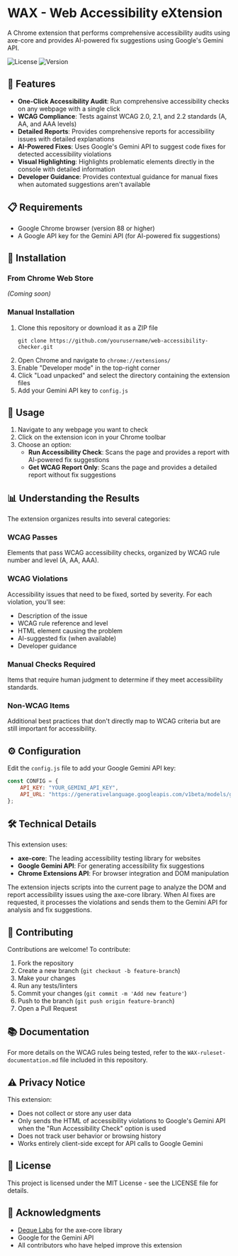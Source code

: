# WAX - Web Accessibility eXtension

A Chrome extension that performs comprehensive accessibility audits using axe-core and provides AI-powered fix suggestions using Google's Gemini API.

![License](https://img.shields.io/badge/License-MIT-blue.svg)
![Version](https://img.shields.io/badge/Version-1.0.0-green.svg)

## 🌟 Features

- **One-Click Accessibility Audit**: Run comprehensive accessibility checks on any webpage with a single click
- **WCAG Compliance**: Tests against WCAG 2.0, 2.1, and 2.2 standards (A, AA, and AAA levels)
- **Detailed Reports**: Provides comprehensive reports for accessibility issues with detailed explanations
- **AI-Powered Fixes**: Uses Google's Gemini API to suggest code fixes for detected accessibility violations
- **Visual Highlighting**: Highlights problematic elements directly in the console with detailed information
- **Developer Guidance**: Provides contextual guidance for manual fixes when automated suggestions aren't available

## 📋 Requirements

- Google Chrome browser (version 88 or higher)
- A Google API key for the Gemini API (for AI-powered fix suggestions)

## 🔧 Installation

### From Chrome Web Store
*(Coming soon)*

### Manual Installation
1. Clone this repository or download it as a ZIP file
   ```
   git clone https://github.com/yourusername/web-accessibility-checker.git
   ```
2. Open Chrome and navigate to `chrome://extensions/`
3. Enable "Developer mode" in the top-right corner
4. Click "Load unpacked" and select the directory containing the extension files
5. Add your Gemini API key to `config.js`

## 🚀 Usage

1. Navigate to any webpage you want to check
2. Click on the extension icon in your Chrome toolbar
3. Choose an option:
   - **Run Accessibility Check**: Scans the page and provides a report with AI-powered fix suggestions
   - **Get WCAG Report Only**: Scans the page and provides a detailed report without fix suggestions

## 📊 Understanding the Results

The extension organizes results into several categories:

### WCAG Passes
Elements that pass WCAG accessibility checks, organized by WCAG rule number and level (A, AA, AAA).

### WCAG Violations
Accessibility issues that need to be fixed, sorted by severity. For each violation, you'll see:
- Description of the issue
- WCAG rule reference and level
- HTML element causing the problem
- AI-suggested fix (when available)
- Developer guidance

### Manual Checks Required
Items that require human judgment to determine if they meet accessibility standards.

### Non-WCAG Items
Additional best practices that don't directly map to WCAG criteria but are still important for accessibility.

## ⚙️ Configuration

Edit the `config.js` file to add your Google Gemini API key:

```javascript
const CONFIG = {
    API_KEY: "YOUR_GEMINI_API_KEY", 
    API_URL: "https://generativelanguage.googleapis.com/v1beta/models/gemini-2.0-flash:generateContent"
};
```

## 🛠️ Technical Details

This extension uses:
- **axe-core**: The leading accessibility testing library for websites
- **Google Gemini API**: For generating accessibility fix suggestions
- **Chrome Extensions API**: For browser integration and DOM manipulation

The extension injects scripts into the current page to analyze the DOM and report accessibility issues using the axe-core library. When AI fixes are requested, it processes the violations and sends them to the Gemini API for analysis and fix suggestions.

## 🤝 Contributing

Contributions are welcome! To contribute:

1. Fork the repository
2. Create a new branch (`git checkout -b feature-branch`)
3. Make your changes
4. Run any tests/linters
5. Commit your changes (`git commit -m 'Add new feature'`)
6. Push to the branch (`git push origin feature-branch`)
7. Open a Pull Request

## 📚 Documentation

For more details on the WCAG rules being tested, refer to the `WAX-ruleset-documentation.md` file included in this repository.

## ⚠️ Privacy Notice

This extension:
- Does not collect or store any user data
- Only sends the HTML of accessibility violations to Google's Gemini API when the "Run Accessibility Check" option is used
- Does not track user behavior or browsing history
- Works entirely client-side except for API calls to Google Gemini

## 📜 License

This project is licensed under the MIT License - see the LICENSE file for details.

## 🙏 Acknowledgments

- [Deque Labs](https://github.com/dequelabs) for the axe-core library
- Google for the Gemini API
- All contributors who have helped improve this extension
